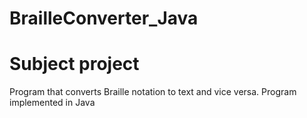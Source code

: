 # BrailleConverter_Java
# Subject project
Program that converts Braille notation to text and vice versa.
Program implemented in Java
